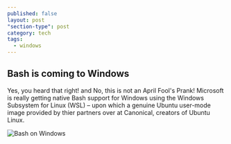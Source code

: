 ```yaml
---
published: false
layout: post
"section-type": post
category: tech
tags:
  - windows
---
```


## Bash is coming to Windows

Yes, you heard that right! and No, this is not an April Fool's Prank! Microsoft is really getting native Bash support for Windows using the Windows Subsystem for Linux (WSL) – upon which a genuine Ubuntu user-mode image provided by thier partners over at Canonical, creators of Ubuntu Linux.

![Bash on Windows]({{site.baseurl}}/_posts/images/bash.png)
